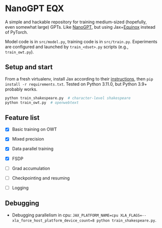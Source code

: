 # NanoGPT EQX
A simple and hackable repository for training medium-sized (hopefully, even somewhat large) GPTs. Like [NanoGPT](https://github.com/karpathy/nanoGPT/), but using Jax+[Equinox](https://github.com/patrick-kidger/equinox) instead of PyTorch. 

Model code is in `src/model.py`, training code is in `src/train.py`. Experiments are configured and launched by `train_<dset>.py` scripts (e.g., `train_owt.py`).

## Setup and start
From a fresh virtualenv, install Jax according to their [instructions](https://jax.readthedocs.io/en/latest/installation.html), then `pip install -r requirements.txt`. Tested on Python 3.11.0, but Python 3.9+ probably works.

```bash
python train_shakespeare.py  # character-level shakespeare
python train_owt.py  # openwebtext
```

## Feature list

 - [x] Basic training on OWT
 - [x] Mixed precision
 - [x] Data parallel training
 - [x] FSDP
 - [ ] Grad accumulation
 - [ ] Checkpointing and resuming
 - [ ] Logging


## Debugging
* Debugging parallelism in cpu: `JAX_PLATFORM_NAME=cpu XLA_FLAGS=--xla_force_host_platform_device_count=8 python train_shakespeare.py`.